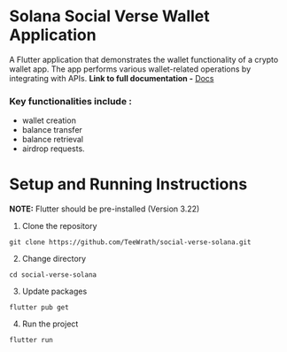 # Solana Social Verse Wallet Application
A Flutter application that demonstrates the wallet functionality of a crypto wallet app. The app performs various wallet-related operations by integrating with APIs.
**Link to full documentation -** [Docs](https://www.notion.so/Solana-Social-Verse-Wallet-App-a3dddb55d4ae4f6caf9e200256f51992?pvs=4)
### Key functionalities include :
- wallet creation
- balance transfer
- balance retrieval
- airdrop requests.

# Setup and Running Instructions
**NOTE:** Flutter should be pre-installed (Version 3.22) <br>
1. Clone the repository
```
git clone https://github.com/TeeWrath/social-verse-solana.git
```
2. Change directory
```
cd social-verse-solana
``` 
3. Update packages
```
flutter pub get
```
4. Run the project
```
flutter run
```
